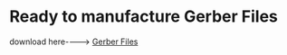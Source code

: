 # Ready to manufacture Gerber Files 
download here----> [Gerber Files](https://github.com/nithinmathewjoji/LiteWave-full-sine-wav-inverter-/blob/master/Gerber%20File/Gerber_Full-SIne-Wave-Inverter-V2_Full-SIne-Wave-Inverter-V2_2024-12-01.zip)
